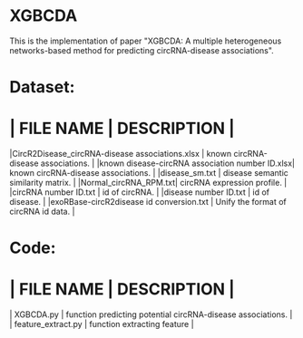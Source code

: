 # XGBCDA
This is the implementation of paper "XGBCDA: A multiple heterogeneous networks-based method for predicting circRNA-disease associations".

Dataset:
========================================================================================
| FILE NAME            | DESCRIPTION                                                   |
========================================================================================
|CircR2Disease_circRNA-disease associations.xlsx | known circRNA-disease associations. |
|known disease-circRNA association number ID.xlsx| known circRNA-disease associations. |
|disease_sm.txt        | disease semantic similarity matrix.                           |
|Normal_circRNA_RPM.txt| circRNA expression profile.                                   |
|circRNA number ID.txt | id of circRNA.                                                |
|disease number ID.txt | id of disease.                                                |
|exoRBase-circR2disease id conversion.txt | Unify the format of circRNA id data.       |

Code:
========================================================================================
| FILE NAME       | DESCRIPTION                                                        |
========================================================================================
| XGBCDA.py       | function predicting potential circRNA-disease associations.        |
| feature_extract.py  | function extracting feature                                    |

